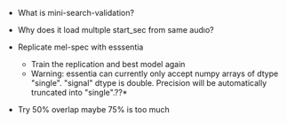 - What is mini-search-validation?
- Why does it load multıple start_sec from same audıo?

- Replicate mel-spec with esssentia
  - Train the replication and best model again
  - Warning: essentia can currently only accept numpy arrays of dtype "single". "signal" dtype is double. Precision will be automatically truncated into "single".??*

- Try 50% overlap maybe 75% is too much